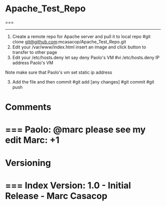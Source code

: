 # Apache_Test_Repo
===
***

1. Create a remote repo for Apache server and pull it to local repo
#git clone git@github.com:mcasacop/Apache_Test_Repo.git
2. Edit your /var/www/index.html insert an image and click button to transfer to other page
3. Edit your /etc/hosts.deny let say deny Paolo's VM
#vi /etc/hosts.deny
IP address Paolo's VM

Note make sure that Paolo's vm set static ip address

3. Add the file and then commit
#git add [any changes]
#git commit 
#git push


# Comments
===
Paolo: @marc please see my edit
Marc: +1
===

# Versioning
===
Index Version:
1.0  - Initial Release - Marc Casacop 
===
